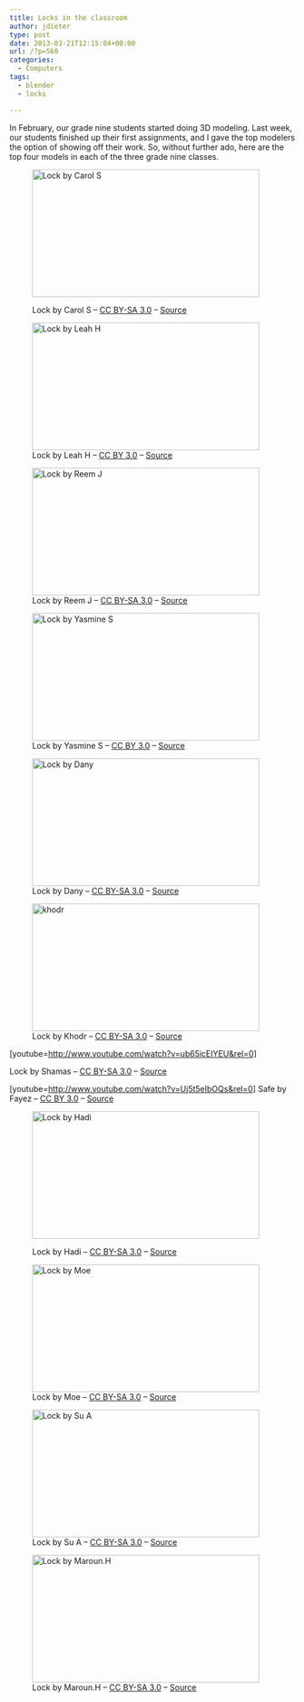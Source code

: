 ```yaml
---
title: Locks in the classroom
author: jdieter
type: post
date: 2013-03-21T12:15:04+00:00
url: /?p=560
categories:
  - Computers
tags:
  - blender
  - locks

---
```

In February, our grade nine students started doing 3D modeling. Last week, our students finished up their first assignments, and I gave the top modelers the option of showing off their work. So, without further ado, here are the top four models in each of the three grade nine classes.<figure id="attachment_565" style="max-width: 400px" class="wp-caption alignleft">

[<img src="http://cedarandthistle.files.wordpress.com/2013/03/carol.png?w=400" alt="Lock by Carol S" width="400" height="225" class="size-medium wp-image-565" srcset="/images/2013/03/carol.png 960w, /images/2013/03/carol-300x169.png 300w, /images/2013/03/carol-768x432.png 768w" sizes="(max-width: 400px) 100vw, 400px" />][1]<figcaption class="wp-caption-text">Lock by Carol S &#8211; [CC BY-SA 3.0][2] &#8211; [Source][3]</figcaption></figure> <figure id="attachment_566" style="max-width: 400px" class="wp-caption alignleft">[<img src="http://cedarandthistle.files.wordpress.com/2013/03/leah.png?w=400" alt="Lock by Leah H" width="400" height="225" class="size-medium wp-image-566" srcset="/images/2013/03/leah.png 960w, /images/2013/03/leah-300x169.png 300w, /images/2013/03/leah-768x432.png 768w" sizes="(max-width: 400px) 100vw, 400px" />][4]<figcaption class="wp-caption-text">Lock by Leah H &#8211; [CC BY 3.0][5] &#8211; [Source][6]</figcaption></figure> <figure id="attachment_567" style="max-width: 400px" class="wp-caption alignleft">[<img src="http://cedarandthistle.files.wordpress.com/2013/03/reem.png?w=400" alt="Lock by Reem J" width="400" height="225" class="size-medium wp-image-567" srcset="/images/2013/03/reem.png 960w, /images/2013/03/reem-300x169.png 300w, /images/2013/03/reem-768x432.png 768w" sizes="(max-width: 400px) 100vw, 400px" />][7]<figcaption class="wp-caption-text">Lock by Reem J &#8211; [CC BY-SA 3.0][2] &#8211; [Source][8]</figcaption></figure> <figure id="attachment_568" style="max-width: 400px" class="wp-caption alignleft">[<img src="http://cedarandthistle.files.wordpress.com/2013/03/yasmine.png?w=400" alt="Lock by Yasmine S" width="400" height="225" class="size-medium wp-image-568" srcset="/images/2013/03/yasmine.png 960w, /images/2013/03/yasmine-300x169.png 300w, /images/2013/03/yasmine-768x432.png 768w" sizes="(max-width: 400px) 100vw, 400px" />][9]<figcaption class="wp-caption-text">Lock by Yasmine S &#8211; [CC BY 3.0][5] &#8211; [Source][10]</figcaption></figure> <figure id="attachment_572" style="max-width: 400px" class="wp-caption alignleft">[<img src="http://cedarandthistle.files.wordpress.com/2013/03/dany.png?w=400" alt="Lock by Dany" width="400" height="225" class="size-medium wp-image-572" srcset="/images/2013/03/dany.png 960w, /images/2013/03/dany-300x169.png 300w, /images/2013/03/dany-768x432.png 768w" sizes="(max-width: 400px) 100vw, 400px" />][11]<figcaption class="wp-caption-text">Lock by Dany &#8211; [CC BY-SA 3.0][2] &#8211; [Source][12]</figcaption></figure> <figure id="attachment_573" style="max-width: 400px" class="wp-caption alignleft">[<img src="http://cedarandthistle.files.wordpress.com/2013/03/khodr.png?w=400" alt="khodr" width="400" height="225" class="size-medium wp-image-573" srcset="/images/2013/03/khodr.png 960w, /images/2013/03/khodr-300x169.png 300w, /images/2013/03/khodr-768x432.png 768w" sizes="(max-width: 400px) 100vw, 400px" />][13]<figcaption class="wp-caption-text">Lock by Khodr &#8211; [CC BY-SA 3.0][2] &#8211; [Source][14]</figcaption></figure> 

[youtube=http://www.youtube.com/watch?v=ub65icEIYEU&rel=0]
  
Lock by Shamas &#8211; [CC BY-SA 3.0][2] &#8211; [Source][15]

[youtube=http://www.youtube.com/watch?v=Uj5t5eIbOQs&rel=0] Safe by Fayez &#8211; [CC BY 3.0][5] &#8211; [Source][16]<figure id="attachment_575" style="max-width: 400px" class="wp-caption alignleft">

[<img src="http://cedarandthistle.files.wordpress.com/2013/03/hadi.png?w=400" alt="Lock by Hadi" width="400" height="225" class="size-medium wp-image-575" srcset="/images/2013/03/hadi.png 960w, /images/2013/03/hadi-300x169.png 300w, /images/2013/03/hadi-768x432.png 768w" sizes="(max-width: 400px) 100vw, 400px" />][17]<figcaption class="wp-caption-text">Lock by Hadi &#8211; [CC BY-SA 3.0][2] &#8211; [Source][18]</figcaption></figure> <figure id="attachment_577" style="max-width: 400px" class="wp-caption alignleft">[<img src="http://cedarandthistle.files.wordpress.com/2013/03/moe.png?w=400" alt="Lock by Moe" width="400" height="225" class="size-medium wp-image-577" srcset="/images/2013/03/moe.png 960w, /images/2013/03/moe-300x169.png 300w, /images/2013/03/moe-768x432.png 768w" sizes="(max-width: 400px) 100vw, 400px" />][19]<figcaption class="wp-caption-text">Lock by Moe &#8211; [CC BY-SA 3.0][2] &#8211; [Source][20]</figcaption></figure> <figure id="attachment_578" style="max-width: 400px" class="wp-caption alignleft">[<img src="http://cedarandthistle.files.wordpress.com/2013/03/su_a.png?w=400" alt="Lock by Su A" width="400" height="225" class="size-medium wp-image-578" srcset="/images/2013/03/su_a.png 960w, /images/2013/03/su_a-300x169.png 300w, /images/2013/03/su_a-768x432.png 768w" sizes="(max-width: 400px) 100vw, 400px" />][21]<figcaption class="wp-caption-text">Lock by Su A &#8211; [CC BY-SA 3.0][2] &#8211; [Source][22]</figcaption></figure> <figure id="attachment_576" style="max-width: 400px" class="wp-caption alignleft">[<img src="http://cedarandthistle.files.wordpress.com/2013/03/maroun.png?w=400" alt="Lock by Maroun.H" width="400" height="225" class="size-medium wp-image-576" srcset="/images/2013/03/maroun.png 960w, /images/2013/03/maroun-300x169.png 300w, /images/2013/03/maroun-768x432.png 768w" sizes="(max-width: 400px) 100vw, 400px" />][23]<figcaption class="wp-caption-text">Lock by Maroun.H &#8211; [CC BY-SA 3.0][2] &#8211; [Source][24]</figcaption></figure>

 [1]: http://cedarandthistle.files.wordpress.com/2013/03/carol.png
 [2]: http://creativecommons.org/licenses/by-sa/3.0/
 [3]: http://lesloueizeh.com/jdieter/3D/2012-2013/1/carol.blend
 [4]: http://cedarandthistle.files.wordpress.com/2013/03/leah.png
 [5]: http://creativecommons.org/licenses/by/3.0/
 [6]: http://lesloueizeh.com/jdieter/3D/2012-2013/1/leah.blend
 [7]: http://cedarandthistle.files.wordpress.com/2013/03/reem.png
 [8]: http://lesloueizeh.com/jdieter/3D/2012-2013/1/reem.blend
 [9]: http://cedarandthistle.files.wordpress.com/2013/03/yasmine.png
 [10]: http://lesloueizeh.com/jdieter/3D/2012-2013/1/yasmine.blend
 [11]: http://cedarandthistle.files.wordpress.com/2013/03/dany.png
 [12]: http://lesloueizeh.com/jdieter/3D/2012-2013/1/dany.blend
 [13]: http://cedarandthistle.files.wordpress.com/2013/03/khodr.png
 [14]: http://lesloueizeh.com/jdieter/3D/2012-2013/1/khodr.blend
 [15]: http://lesloueizeh.com/jdieter/3D/2012-2013/1/shamas.blend
 [16]: http://lesloueizeh.com/jdieter/3D/2012-2013/1/fayez.blend
 [17]: http://cedarandthistle.files.wordpress.com/2013/03/hadi.png
 [18]: http://lesloueizeh.com/jdieter/3D/2012-2013/1/hadi.blend
 [19]: http://cedarandthistle.files.wordpress.com/2013/03/moe.png
 [20]: http://lesloueizeh.com/jdieter/3D/2012-2013/1/moe.blend
 [21]: http://cedarandthistle.files.wordpress.com/2013/03/su_a.png
 [22]: http://lesloueizeh.com/jdieter/3D/2012-2013/1/su_a.blend
 [23]: http://cedarandthistle.files.wordpress.com/2013/03/maroun.png
 [24]: http://lesloueizeh.com/jdieter/3D/2012-2013/1/maroun.blend
